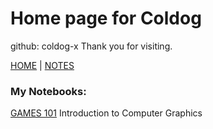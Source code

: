 # Home page for Coldog

github: coldog-x
Thank you for visiting.

[HOME](https://coldog.pro/) | [NOTES](https://notes.coldog.pro/)

### My Notebooks:

[GAMES 101](https://notes.coldog.pro/games101/) Introduction to Computer Graphics
